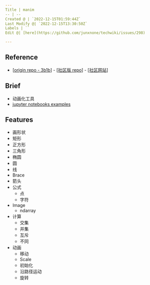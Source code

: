 ```yaml
---
Title | manim
-- | --
Created @ | `2022-12-15T01:59:44Z`
Last Modify @| `2022-12-15T13:30:50Z`
Labels | ``
Edit @| [here](https://github.com/junxnone/techwiki/issues/298)

---
```

## Reference

- [[origin repo - 3b1b](https://github.com/3b1b/manim)] - [[社区版 repo](https://github.com/ManimCommunity/manim/)] - [[社区网站](https://www.manim.community/)]

## Brief 
- 动画化工具
- [jupyter notebooks examples](https://github.com/junxnone/examples#manim)

## Features

- 画形状
 - 矩形
 - 正方形
 - 三角形
 - 椭圆
 - 圆
 - 线
 - Brace
 - 箭头
- 公式
  - 点
  - 字符
- Image
  - ndarray
- 计算
  - 交集
  - 并集
  - 互斥
  - 不同
- 动画
  - 移动
  - Scale
  - 初始化
  - 沿路径运动
  - 旋转
